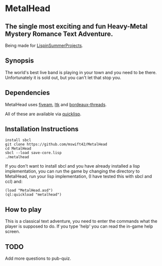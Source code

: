 **MetalHead**
=============

The single most exciting and fun Heavy-Metal Mystery Romance Text Adventure.
----------------------------------------------------------------------------


Being made for  [LispinSummerProjects](http://lispinsummerprojects.org/).


Synopsis
--------

The world's best live band is playing in your town and you need to be there. Unfortunately it is sold out, but you can't let that stop you.

Dependencies
------------

MetalHead uses [fiveam](http://common-lisp.net/project/fiveam/), [ltk](http://www.peter-herth.de/ltk/) and [bordeaux-threads](http://common-lisp.net/project/bordeaux-threads/).

All of these are available via [quicklisp](http://www.quicklisp.org/beta/).


Installation Instructions
-------------------------

    install sbcl
	git clone https://github.com/mswift42/MetalHead
	cd MetalHead
	sbcl --load save-core.lisp
	./metalhead

If you don't want to install sbcl and you have already installed a lisp implementation, you can run the game by changing the directory to MetalHead, run your lisp implementation, (I have tested this with sbcl and ccl) and:

    (load "MetalHead.asd")
	(ql:quickload "metalhead")

How to play
-----------

This is a classical text adventure, you need to enter the commands what the player is supposed to do. If you type 'help' you can read the in-game help screen.


TODO
----

Add more questions to pub-quiz.








